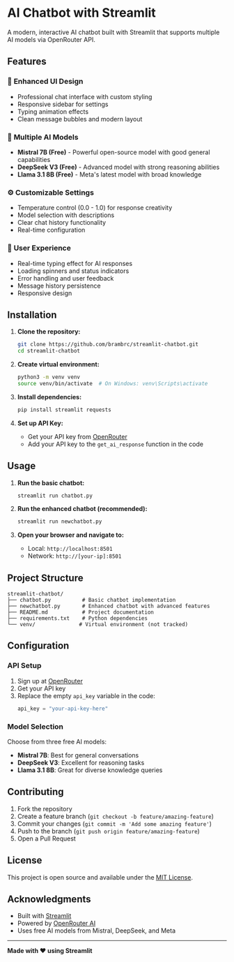 # AI Chatbot with Streamlit

A modern, interactive AI chatbot built with Streamlit that supports multiple AI models via OpenRouter API.

## Features

### 🎨 **Enhanced UI Design**
- Professional chat interface with custom styling
- Responsive sidebar for settings
- Typing animation effects
- Clean message bubbles and modern layout

### 🤖 **Multiple AI Models**
- **Mistral 7B (Free)** - Powerful open-source model with good general capabilities
- **DeepSeek V3 (Free)** - Advanced model with strong reasoning abilities  
- **Llama 3.1 8B (Free)** - Meta's latest model with broad knowledge

### ⚙️ **Customizable Settings**
- Temperature control (0.0 - 1.0) for response creativity
- Model selection with descriptions
- Clear chat history functionality
- Real-time configuration

### 🚀 **User Experience**
- Real-time typing effect for AI responses
- Loading spinners and status indicators
- Error handling and user feedback
- Message history persistence
- Responsive design

## Installation

1. **Clone the repository:**
   ```bash
   git clone https://github.com/brambrc/streamlit-chatbot.git
   cd streamlit-chatbot
   ```

2. **Create virtual environment:**
   ```bash
   python3 -m venv venv
   source venv/bin/activate  # On Windows: venv\Scripts\activate
   ```

3. **Install dependencies:**
   ```bash
   pip install streamlit requests
   ```

4. **Set up API Key:**
   - Get your API key from [OpenRouter](https://openrouter.ai/)
   - Add your API key to the `get_ai_response` function in the code
   
## Usage

1. **Run the basic chatbot:**
   ```bash
   streamlit run chatbot.py
   ```

2. **Run the enhanced chatbot (recommended):**
   ```bash
   streamlit run newchatbot.py
   ```

3. **Open your browser and navigate to:**
   - Local: `http://localhost:8501`
   - Network: `http://[your-ip]:8501`

## Project Structure

```
streamlit-chatbot/
├── chatbot.py          # Basic chatbot implementation
├── newchatbot.py       # Enhanced chatbot with advanced features
├── README.md           # Project documentation
├── requirements.txt    # Python dependencies
└── venv/              # Virtual environment (not tracked)
```

## Configuration

### API Setup
1. Sign up at [OpenRouter](https://openrouter.ai/)
2. Get your API key
3. Replace the empty `api_key` variable in the code:
   ```python
   api_key = "your-api-key-here"
   ```

### Model Selection
Choose from three free AI models:
- **Mistral 7B**: Best for general conversations
- **DeepSeek V3**: Excellent for reasoning tasks
- **Llama 3.1 8B**: Great for diverse knowledge queries

## Contributing

1. Fork the repository
2. Create a feature branch (`git checkout -b feature/amazing-feature`)
3. Commit your changes (`git commit -m 'Add some amazing feature'`)
4. Push to the branch (`git push origin feature/amazing-feature`)
5. Open a Pull Request

## License

This project is open source and available under the [MIT License](LICENSE).

## Acknowledgments

- Built with [Streamlit](https://streamlit.io/)
- Powered by [OpenRouter AI](https://openrouter.ai/)
- Uses free AI models from Mistral, DeepSeek, and Meta

---

**Made with ❤️ using Streamlit**
